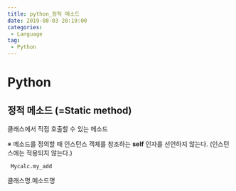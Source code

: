 ```yaml
---
title: python_정적 메소드
date: 2019-08-03 20:19:00
categories:
 - Language
tag:
 - Python
---
```


# Python

## 정적 메소드 (=Static method)

클래스에서 직접 호출할 수 있는 메소드

※ 메소드를 정의할 때 인스턴스 객체를 참조하는 **self** 인자를 선언하지 않는다. (인스턴스에는 적용되지 않는다.)



``` Mycalc.my_add```

클래스명.메소드명

